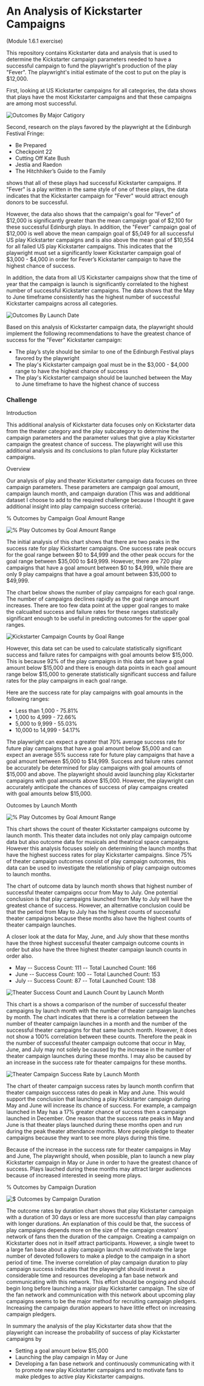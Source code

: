 # An Analysis of Kickstarter Campaigns
(Module 1.6.1 exercise)

This repository contains Kickstarter data and analysis that is used to determine the Kickstarter campaign parameters needed to have a successful campaign to fund the playwright's production of the play "Fever". The playwright's initial estimate of the cost to put on the play is $12,000.

First, looking at US Kickstarter campaigns for all categories, the data shows that plays have the most Kickstarter campaigns and that these campaigns are among most successful.

![Outcomes By Major Catigory](https://github.com/berndab/kickstarter-analysis/blob/master/Module1.3.1.Chart.Parent%20Category%20Outcomes.png)

Second, research on the plays favored by the playwright at the Edinburgh Festival Fringe:

* Be Prepared
* Checkpoint 22
* Cutting Off Kate Bush
* Jestia and Raedon
* The Hitchhiker’s Guide to the Family

shows that all of these plays had successful Kickstarter campaigns. If "Fever" is a play written in the same style of one of these plays, the data indicates that the Kickstarter campaign for "Fever" would attract enough donors to be successful. 

However, the data also shows that the campaign's goal for "Fever" of $12,000 is significantly greater than the mean campaign goal of $2,100 for these successful Edinburgh plays. In addition, the "Fever" campaign goal of $12,000 is well above the mean campaign goal of $5,049 for all successful US play Kickstarter campaigns and is also above the mean goal of $10,554 for all failed US play Kickstarter campaigns. This indicates that the playwright must set a significantly lower Kickstarter campaign goal of $3,000 - $4,000 in order for Fever’s Kickstarter campaign to have the highest chance of success.

In addition, the data from all US Kickstarter campaigns show that the time of year that the campaign is launch is significantly correlated to the highest number of successful Kickstarter campaigns. The data shows that the May to June timeframe consistently has the highest number of successful Kickstarter campaigns across all categories. 

![Outcomes By Launch Date](https://github.com/berndab/kickstarter-analysis/blob/master/Module1.3.3.Chart.Outcomes%20Based%20on%20Launch%20Date.png)

Based on this analysis of Kickstarter campaign data, the playwright should implement the following recommendations to have the greatest chance of success for the "Fever" Kickstarter campaign:
* The play’s style should be similar to one of the Edinburgh Festival plays favored by the playwright
* The play's Kickstarter campaign goal must be in the  $3,000 - $4,000 range to have the highest chance of success
* The play's Kickstarter campaign should be launched between the May to June timeframe to have the highest chance of success


### Challenge
Introduction

This additional analysis of Kickstarter data focuses only on Kickstarter data from the theater category and the play subcategory to determine the campaign parameters and the parameter values that give a play Kickstarter campaign the greatest chance of success. The playwright will use this additional analysis and its conclusions to plan future play Kickstarter campaigns.
	
Overview

Our analysis of play and theater Kickstarter campaign data focuses on three campaign parameters. These parameters are campaign goal amount, campaign launch month, and campaign duration (This was and additional dataset I choose to add to the required challenge because I thought it gave additional insight into play campaign success criteria).

% Outcomes by Campaign Goal Amount Range

![% Play Outcomes by Goal Amount Range](https://github.com/berndab/kickstarter-analysis/blob/master/Module1.Challenge.Chart.Plays.%25OutcomesByGoalAmount.png)

The initial analysis of this chart shows that there are two peaks in the success rate for play Kickstarter campaigns.  One success rate peak occurs for the goal range between $0 to $4,999 and the other peak occurs for the goal range between $35,000 to $49,999. However, there are 720 play campaigns that have a goal amount between $0 to $4,999, while there are only 9 play campaigns that have a goal amount between $35,000 to $49,999.

The chart below shows the number of play campaigns for each goal range. The number of campaigns declines rapidly as the goal range amount increases. There are too few data point at the upper goal ranges to make the calcualted success and failure rates for these  ranges statistically significant enough to be useful in predicting outcomes for the upper goal ranges.


![Kickstarter Campaign Counts by Goal Range](https://github.com/berndab/kickstarter-analysis/blob/master/Module1.Challenge.Extra.Chart.Plays.CampaignCountsByGoalAmount.png)

However, this data set can be used to calculate statistically significant success and failure rates for campaigns with goal amounts below $15,000. This is because 92% of the play campaigns in this data set have a goal amount below $15,000 and there is enough data points in each goal amount range below $15,000 to generate statistically significant success and failure rates for the play campaigns in each goal range.

Here are the  success rate for play campaigns with goal amounts in the following ranges:

* Less than 1,000 - 75.81%
* 1,000 to 4,999 - 72.66%
* 5,000 to 9,999 - 55.03%
* 10,000 to 14,999 - 54.17%

The playwright can expect a greater that 70% average success rate for future play campaigns that have a goal amount below $5,000 and can expect an average 55% success rate for future play campaigns that have a goal amount between $5,000 to $14,999. Success and failure rates cannot be accurately be determined for play campaigns with goal amounts of $15,000 and above. The playwright should avoid launching play Kickstarter campaigns with goal amounts above $15,000. However, the playwright can accurately anticipate the chances of success of play campaigns created with goal amounts below $15,000.

Outcomes by Launch Month

![% Play Outcomes by Goal Amount Range](https://github.com/berndab/kickstarter-analysis/blob/master/Module1.Challenge.Chart.Theater.OutcomeCountsByLaunchMonth.png)

This chart shows the count of theater Kickstarter campaigns outcome by launch month. This theater data includes not only play campaign outcome data but also outcome data for musicals and theatrical space campaigns. However this analysis focuses solely on determining the launch months that have the highest success rates for play Kickstarter campaigns. Since 75% of theater campaign outcomes consist of play campaign outcomes, this data can be used to investigate the relationship of play campaign outcomes to launch months.

The chart of outcome data by launch month shows that highest number of successful theater campaigns occur from May to July. One potential conclusion is that play campaigns launched from May to July will have the greatest chance of success. However, an alternative conclusion could be that the period from May to July has the highest counts of successful theater campaigns because these months also have the highest counts of theater campaign launches. 

A closer look at the data for May, June, and July show that these months have the three highest successful theater campaign outcome counts in order but also have the three highest theater campaign launch counts in order also.

*	May -- Success Count: 111   -- Total Launched Count: 166
*	June -- Success Count: 100  -- Total Launched Count: 153
*	July -- Success Count:    87  -- Total Launched Count: 138


![Theater Success Count and Launch Count by Launch Month](https://github.com/berndab/kickstarter-analysis/blob/master/Module1.Challenge.Extra.Chart.Theater.Success%26LaunchCountsByLaunchMonth.png)

This chart is a shows a comparison of the number of successful theater campaigns by launch month with the number of theater campaign launches by month. The chart indicates that there is a correlation between the number of theater campaign launches in a month and the number of the successful theater campaigns for that same launch month. However, it does not show a 100% correlation between these counts. Therefore the peak in the number of successful theater campaign outcome that occur in May, June, and July may not solely be caused by the increase in the number of theater campaign launches during these months. I may also be caused by an increase in the success rate for theater campaigns for these months. 


![Theater Campaign Success Rate by Launch Month](https://github.com/berndab/kickstarter-analysis/blob/master/Module1.Challenge.Extra.Chart.Theater.%25SuccessByLaunchMonth.png)

The chart of theater campaign success rates by launch month confirm that theater campaign succcess rates do peak in May and June. This would support the conclusion that launching a play Kickstarter campaign during May and June will increase its chance of success. For example, a campaign launched in May has a 17% greater chance of success then a campaign launched in December. One reason that the success rate peaks in May and June is that theater plays launched during these months open and run during the peak theater attendance months. More people pledge to theater campaigns because they want to see more plays during this time.

Because of the increase in the success rate for theater campaigns in May and June, The playwright should, when possible, plan to launch a new play Kickstarter campaign in May or June in order to have the greatest chance of success. Plays lauched during these months may attract larger audiences because of increased interested in seeing more plays. 

% Outcomes by Campaign Duration

![$ Outcomes by Campaign Duration](https://github.com/berndab/kickstarter-analysis/blob/master/Module1.Challenge.Extra.Chart.Plays.%25OutcomesByDuration.png)

The outcome rates by duration chart shows that play Kickstarter campaign with a duration of 30 days or less are more successful than play campaigns with longer durations. An explanation of this could be that, the success of play campaigns depends more on the size of the campaign creators’ network of fans then the duration of the campaign. Creating a campaign on Kickstarter does not in itself attract participants. However, a single tweet to a large fan base about a play campaign launch would motivate the large number of devoted followers to make a pledge to the campaign in a short period of time. 
The inverse correlation of play campaign duration to play campaign success indicates that the playwright should invest a considerable time and resources developing a fan base network and communicating with this network. This effort should be ongoing and should begin long before launching a major play Kickstarter campaign. The size of the fan network and communication with this network about upcoming play campaigns seems to be the major method for recruiting campaign pledgers. Increasing the campaign duration appears to have little effect on increasing campaign pledgers.

In summary the analysis of the play Kickstarter data show that the playwright can increase the probability of success of play Kickstarter campaigns by
* Setting a goal amount below $15,000
* Launching the play campaign in May or June
* Developing a fan base network and continuously communicating with it to promote new  play Kickstarter campaigns and to motivate fans to make pledges to active play Kickstarter campaigns.
